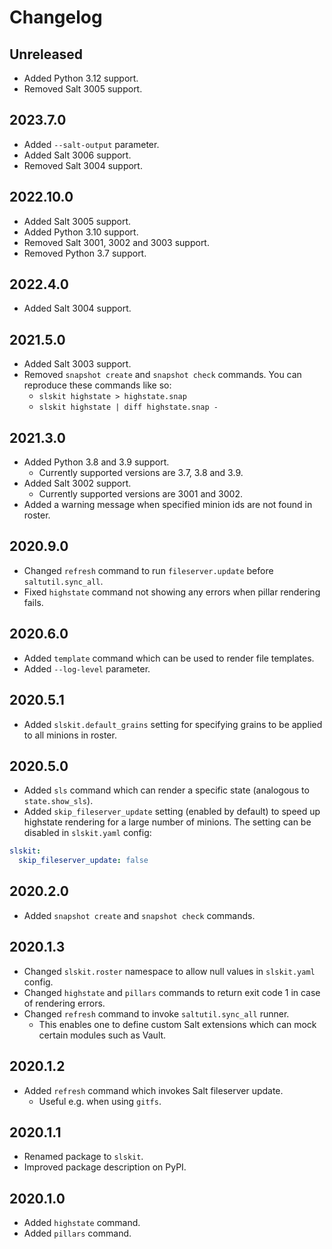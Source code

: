 # Changelog

## Unreleased

- Added Python 3.12 support.
- Removed Salt 3005 support.

## 2023.7.0

- Added `--salt-output` parameter.
- Added Salt 3006 support.
- Removed Salt 3004 support.

## 2022.10.0

- Added Salt 3005 support.
- Added Python 3.10 support.
- Removed Salt 3001, 3002 and 3003 support.
- Removed Python 3.7 support.

## 2022.4.0

- Added Salt 3004 support.

## 2021.5.0

- Added Salt 3003 support.
- Removed `snapshot create` and `snapshot check` commands. You can reproduce these commands like so:
  - `slskit highstate > highstate.snap`
  - `slskit highstate | diff highstate.snap -`

## 2021.3.0

- Added Python 3.8 and 3.9 support.
  - Currently supported versions are 3.7, 3.8 and 3.9.
- Added Salt 3002 support.
  - Currently supported versions are 3001 and 3002.
- Added a warning message when specified minion ids are not found in roster.

## 2020.9.0

- Changed `refresh` command to run `fileserver.update` before `saltutil.sync_all`.
- Fixed `highstate` command not showing any errors when pillar rendering fails.

## 2020.6.0

- Added `template` command which can be used to render file templates.
- Added `--log-level` parameter.

## 2020.5.1

- Added `slskit.default_grains` setting for specifying grains to be applied to all minions in roster.

## 2020.5.0

- Added `sls` command which can render a specific state (analogous to `state.show_sls`).
- Added `skip_fileserver_update` setting (enabled by default) to speed up highstate rendering for a large number of minions. The setting can be disabled in `slskit.yaml` config:

```yaml
slskit:
  skip_fileserver_update: false
```

## 2020.2.0

- Added `snapshot create` and `snapshot check` commands.

## 2020.1.3

- Changed `slskit.roster` namespace to allow null values in `slskit.yaml` config.
- Changed `highstate` and `pillars` commands to return exit code 1 in case of rendering errors.
- Changed `refresh` command to invoke `saltutil.sync_all` runner.
  - This enables one to define custom Salt extensions which can mock certain modules such as Vault.

## 2020.1.2

- Added `refresh` command which invokes Salt fileserver update.
  - Useful e.g. when using `gitfs`.

## 2020.1.1

- Renamed package to `slskit`.
- Improved package description on PyPI.

## 2020.1.0

- Added `highstate` command.
- Added `pillars` command.
